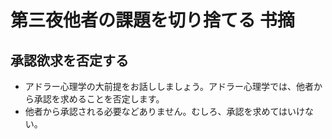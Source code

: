 # 第三夜他者の課題を切り捨てる 书摘

## 承認欲求を否定する

- アドラー心理学の大前提をお話ししましょう。アドラー心理学では、他者から承認を求めることを否定します。
- 他者から承認される必要などありません。むしろ、承認を求めてはいけない。

